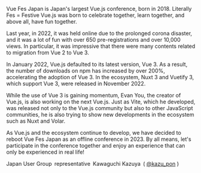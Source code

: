 Vue Fes Japan is Japan's largest Vue.js conference, born in 2018.
Literally Fes = Festive Vue.js was born to celebrate together, learn together, and above all, have fun together.

Last year, in 2022, it was held online due to the prolonged corona disaster, and it was a lot of fun with over 650 pre-registrations and over 10,000 views. In particular, it was impressive that there were many contents related to migration from Vue 2 to Vue 3.

In January 2022, Vue.js defaulted to its latest version, Vue 3. As a result, the number of downloads on npm has increased by over 200%, accelerating the adoption of Vue 3. In the ecosystem, Nuxt 3 and Vuetify 3, which support Vue 3, were released in November 2022.

While the use of Vue 3 is gaining momentum, Evan You, the creator of Vue.js, is also working on the next Vue.js. Just as Vite, which he developed, was released not only to the Vue.js community but also to other JavaScript communities, he is also trying to show new developments in the ecosystem such as Nuxt and Volar.

As Vue.js and the ecosystem continue to develop, we have decided to reboot Vue Fes Japan as an offline conference in 2023.
By all means, let's participate in the conference together and enjoy an experience that can only be experienced in real life!

<div class="representative">
  Japan User Group&ensp;representative&ensp;Kawaguchi Kazuya&ensp;( <a href="https://twitter.com/kazu_pon" target="_blank" rel="noreferrer">@kazu_pon</a> )
</div>

